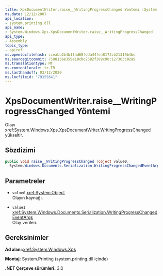 ```yaml
---
title: XpsDocumentWriter.raise__WritingProgressChanged Yöntemi (System.Windows.Xps)
ms.date: 12/12/2007
api_location:
- system.printing.dll
api_name:
- System.Windows.Xps.XpsDocumentWriter.raise__WritingProgressChanged
api_type:
- Assembly
topic_type:
- apiref
ms.openlocfilehash: cceabb2b4b1fad68fdda44fea8172cb21319b4bc
ms.sourcegitcommit: 7588136e355e10cbc2582f389c90c127363c02a5
ms.translationtype: MT
ms.contentlocale: tr-TR
ms.lasthandoff: 03/12/2020
ms.locfileid: "79155641"
---
```

# <a name="xpsdocumentwriterraise__writingprogresschanged-method"></a>XpsDocumentWriter.raise\_\_WritingProgressChanged Yöntemi

Olayı <xref:System.Windows.Xps.XpsDocumentWriter.WritingProgressChanged> yükseltir.

## <a name="syntax"></a>Sözdizimi

```csharp
public void raise__WritingProgressChanged (object value0,
  System.Windows.Documents.Serialization.WritingProgressChangedEventArgs value1);
```

## <a name="parameters"></a>Parametreler

- `value0` <xref:System.Object>  
  Olayın kaynağı.

- `value1`  <xref:System.Windows.Documents.Serialization.WritingProgressChangedEventArgs>  
  Olay verileri.
  
## <a name="requirements"></a>Gereksinimler

**Ad alanı:**<xref:System.Windows.Xps>

**Montaj:** System.Printing (system.printing.dll içinde)

**.NET Çerçeve sürümleri:** 3.0
